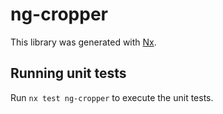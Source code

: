 # ng-cropper

This library was generated with [Nx](https://nx.dev).

## Running unit tests

Run `nx test ng-cropper` to execute the unit tests.
